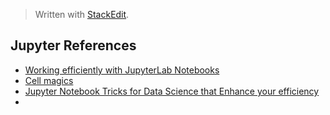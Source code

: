 


> Written with [StackEdit](https://stackedit.io/).
## Jupyter References

- [Working efficiently with JupyterLab Notebooks](https://florianwilhelm.info/2018/11/working_efficiently_with_jupyter_lab/ "Permalink to Working efficiently with JupyterLab Notebooks")
- [Cell magics](https://ipython.readthedocs.io/en/stable/interactive/magics.html)
- [Jupyter Notebook Tricks for Data Science that Enhance your efficiency](https://codeburst.io/jupyter-notebook-tricks-for-data-science-that-enhance-your-efficiency-95f98d3adee4)
- []()

<!--stackedit_data:
eyJoaXN0b3J5IjpbLTIwMzE1MTgzNjgsLTE5NjMxMTA1LDIwMz
IxNDk2MjcsLTE0NTIwODAwNjBdfQ==
-->